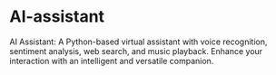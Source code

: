 # AI-assistant
AI Assistant: A Python-based virtual assistant with voice recognition, sentiment analysis, web search, and music playback. Enhance your interaction with an intelligent and versatile companion.
